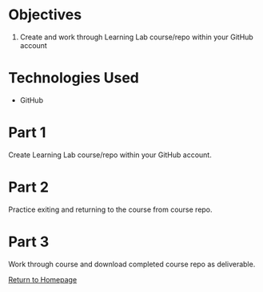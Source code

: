 # Objectives
1. Create and work through Learning Lab course/repo within your GitHub account

# Technologies Used
- GitHub

# Part 1
Create Learning Lab course/repo within your GitHub account.

# Part 2
Practice exiting and returning to the course from course repo.

# Part 3
Work through course and download completed course repo as deliverable.

[Return to Homepage](https://pozawa1.github.io/)
